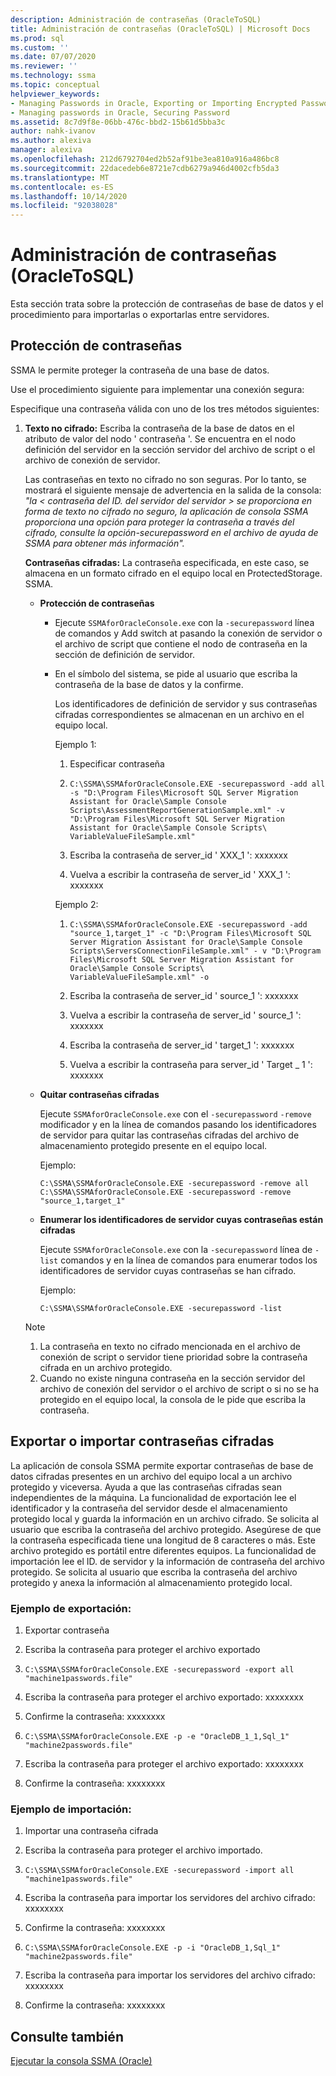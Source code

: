 ```yaml
---
description: Administración de contraseñas (OracleToSQL)
title: Administración de contraseñas (OracleToSQL) | Microsoft Docs
ms.prod: sql
ms.custom: ''
ms.date: 07/07/2020
ms.reviewer: ''
ms.technology: ssma
ms.topic: conceptual
helpviewer_keywords:
- Managing Passwords in Oracle, Exporting or Importing Encrypted Password
- Managing passwords in Oracle, Securing Password
ms.assetid: 8c7d9f8e-06bb-476c-bbd2-15b61d5bba3c
author: nahk-ivanov
ms.author: alexiva
manager: alexiva
ms.openlocfilehash: 212d6792704ed2b52af91be3ea810a916a486bc8
ms.sourcegitcommit: 22dacedeb6e8721e7cdb6279a946d4002cfb5da3
ms.translationtype: MT
ms.contentlocale: es-ES
ms.lasthandoff: 10/14/2020
ms.locfileid: "92038028"
---
```

# <a name="managing-passwords-oracletosql"></a>Administración de contraseñas (OracleToSQL)
Esta sección trata sobre la protección de contraseñas de base de datos y el procedimiento para importarlas o exportarlas entre servidores.

## <a name="securing-password"></a>Protección de contraseñas  
SSMA le permite proteger la contraseña de una base de datos.  
  
Use el procedimiento siguiente para implementar una conexión segura:  
  
Especifique una contraseña válida con uno de los tres métodos siguientes:  
  
1.  **Texto no cifrado:** Escriba la contraseña de la base de datos en el atributo de valor del nodo ' contraseña '. Se encuentra en el nodo definición del servidor en la sección servidor del archivo de script o el archivo de conexión de servidor.  
  
    Las contraseñas en texto no cifrado no son seguras. Por lo tanto, se mostrará el siguiente mensaje de advertencia en la salida de la consola: *"la &lt; contraseña del ID. del servidor del servidor &gt; se proporciona en forma de texto no cifrado no seguro, la aplicación de consola SSMA proporciona una opción para proteger la contraseña a través del cifrado, consulte la opción-securepassword en el archivo de ayuda de SSMA para obtener más información".*  
  
    **Contraseñas cifradas:** La contraseña especificada, en este caso, se almacena en un formato cifrado en el equipo local en ProtectedStorage. SSMA.  
  
    -   **Protección de contraseñas**  
  
        -   Ejecute `SSMAforOracleConsole.exe` con la `-securepassword` línea de comandos y Add switch at pasando la conexión de servidor o el archivo de script que contiene el nodo de contraseña en la sección de definición de servidor.  
  
        -   En el símbolo del sistema, se pide al usuario que escriba la contraseña de la base de datos y la confirme.  
  
            Los identificadores de definición de servidor y sus contraseñas cifradas correspondientes se almacenan en un archivo en el equipo local.  
            
            Ejemplo 1:  
            
            1. Especificar contraseña
                
            2. `C:\SSMA\SSMAforOracleConsole.EXE -securepassword -add all -s "D:\Program Files\Microsoft SQL Server Migration Assistant for Oracle\Sample Console Scripts\AssessmentReportGenerationSample.xml" -v "D:\Program Files\Microsoft SQL Server Migration Assistant for Oracle\Sample Console Scripts\ VariableValueFileSample.xml"`
                
            3. Escriba la contraseña de server_id ' XXX_1 ': xxxxxxx
                
            4. Vuelva a escribir la contraseña de server_id ' XXX_1 ': xxxxxxx
            
            Ejemplo 2:
            
            1. `C:\SSMA\SSMAforOracleConsole.EXE -securepassword -add "source_1,target_1" -c "D:\Program Files\Microsoft SQL Server Migration Assistant for Oracle\Sample Console Scripts\ServersConnectionFileSample.xml" - v "D:\Program Files\Microsoft SQL Server Migration Assistant for Oracle\Sample Console Scripts\ VariableValueFileSample.xml" -o`

            2. Escriba la contraseña de server_id ' source_1 ': xxxxxxx

            3. Vuelva a escribir la contraseña de server_id ' source_1 ': xxxxxxx

            4. Escriba la contraseña de server_id ' target_1 ': xxxxxxx

            5. Vuelva a escribir la contraseña para server_id ' Target _ 1 ': xxxxxxx  
    
    -   **Quitar contraseñas cifradas**  
  
        Ejecute `SSMAforOracleConsole.exe` con el `-securepassword` `-remove` modificador y en la línea de comandos pasando los identificadores de servidor para quitar las contraseñas cifradas del archivo de almacenamiento protegido presente en el equipo local.  
        
        Ejemplo:  

        ```console
        C:\SSMA\SSMAforOracleConsole.EXE -securepassword -remove all
        C:\SSMA\SSMAforOracleConsole.EXE -securepassword -remove "source_1,target_1"  
        ```

    -   **Enumerar los identificadores de servidor cuyas contraseñas están cifradas**  
  
        Ejecute `SSMAforOracleConsole.exe` con la `-securepassword` línea de `-list` comandos y en la línea de comandos para enumerar todos los identificadores de servidor cuyas contraseñas se han cifrado.  
  
        Ejemplo:  

        ```console
        C:\SSMA\SSMAforOracleConsole.EXE -securepassword -list  
        ```
  
    > [!NOTE]  
    > 1.  La contraseña en texto no cifrado mencionada en el archivo de conexión de script o servidor tiene prioridad sobre la contraseña cifrada en un archivo protegido.  
    > 2.  Cuando no existe ninguna contraseña en la sección servidor del archivo de conexión del servidor o el archivo de script o si no se ha protegido en el equipo local, la consola de le pide que escriba la contraseña.  
  
## <a name="exporting-or-importing-encrypted-passwords"></a>Exportar o importar contraseñas cifradas  
La aplicación de consola SSMA permite exportar contraseñas de base de datos cifradas presentes en un archivo del equipo local a un archivo protegido y viceversa. Ayuda a que las contraseñas cifradas sean independientes de la máquina. La funcionalidad de exportación lee el identificador y la contraseña del servidor desde el almacenamiento protegido local y guarda la información en un archivo cifrado. Se solicita al usuario que escriba la contraseña del archivo protegido. Asegúrese de que la contraseña especificada tiene una longitud de 8 caracteres o más. Este archivo protegido es portátil entre diferentes equipos. La funcionalidad de importación lee el ID. de servidor y la información de contraseña del archivo protegido. Se solicita al usuario que escriba la contraseña del archivo protegido y anexa la información al almacenamiento protegido local.  
  
### <a name="export-example"></a>Ejemplo de exportación:  

1. Exportar contraseña

2. Escriba la contraseña para proteger el archivo exportado

3. `C:\SSMA\SSMAforOracleConsole.EXE -securepassword -export all "machine1passwords.file"`

4. Escriba la contraseña para proteger el archivo exportado: xxxxxxxx

5. Confirme la contraseña: xxxxxxxx

6. `C:\SSMA\SSMAforOracleConsole.EXE -p -e "OracleDB_1_1,Sql_1" "machine2passwords.file"`

7. Escriba la contraseña para proteger el archivo exportado: xxxxxxxx

8. Confirme la contraseña: xxxxxxxx  

### <a name="import-example"></a>Ejemplo de importación:  

1. Importar una contraseña cifrada

2. Escriba la contraseña para proteger el archivo importado.

3. `C:\SSMA\SSMAforOracleConsole.EXE -securepassword -import all "machine1passwords.file"`

4. Escriba la contraseña para importar los servidores del archivo cifrado: xxxxxxxx

5. Confirme la contraseña: xxxxxxxx

6. `C:\SSMA\SSMAforOracleConsole.EXE -p -i "OracleDB_1,Sql_1" "machine2passwords.file"`

7. Escriba la contraseña para importar los servidores del archivo cifrado: xxxxxxxx

8. Confirme la contraseña: xxxxxxxx  

## <a name="see-also"></a>Consulte también  
[Ejecutar la consola SSMA (Oracle)](./executing-the-ssma-console-oracletosql.md)  
